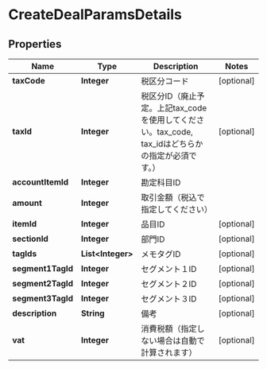 

# CreateDealParamsDetails

## Properties

Name | Type | Description | Notes
------------ | ------------- | ------------- | -------------
**taxCode** | **Integer** | 税区分コード |  [optional]
**taxId** | **Integer** | 税区分ID（廃止予定。上記tax_codeを使用してください。tax_code, tax_idはどちらかの指定が必須です。） |  [optional]
**accountItemId** | **Integer** | 勘定科目ID | 
**amount** | **Integer** | 取引金額（税込で指定してください） | 
**itemId** | **Integer** | 品目ID |  [optional]
**sectionId** | **Integer** | 部門ID |  [optional]
**tagIds** | **List&lt;Integer&gt;** | メモタグID |  [optional]
**segment1TagId** | **Integer** | セグメント１ID |  [optional]
**segment2TagId** | **Integer** | セグメント２ID |  [optional]
**segment3TagId** | **Integer** | セグメント３ID |  [optional]
**description** | **String** | 備考 |  [optional]
**vat** | **Integer** | 消費税額（指定しない場合は自動で計算されます） |  [optional]



